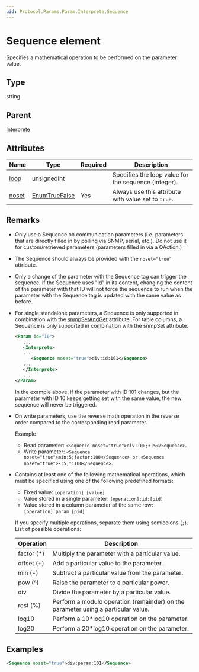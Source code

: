 ```yaml
---
uid: Protocol.Params.Param.Interprete.Sequence
---
```


# Sequence element

Specifies a mathematical operation to be performed on the parameter value.

## Type

string

## Parent

[Interprete](xref:Protocol.Params.Param.Interprete)

## Attributes

|Name|Type|Required|Description|
|--- |--- |--- |--- |
|[loop](xref:Protocol.Params.Param.Interprete.Sequence-loop)|unsignedInt||Specifies the loop value for the sequence (integer).|
|[noset](xref:Protocol.Params.Param.Interprete.Sequence-noset)|[EnumTrueFalse](xref:Protocol-EnumTrueFalse)|Yes|Always use this attribute with value set to `true`.|

## Remarks

- Only use a Sequence on communication parameters (i.e. parameters that are directly filled in by polling via SNMP, serial, etc.). Do not use it for custom/retrieved parameters (parameters filled in via a QAction.)
- The Sequence should always be provided with the `noset="true"` attribute.
- Only a change of the parameter with the Sequence tag can trigger the sequence. If the Sequence uses "id" in its content, changing the content of the parameter with that ID will not force the sequence to run when the parameter with the Sequence tag is updated with the same value as before.
- For single standalone parameters, a Sequence is only supported in combination with the [snmpSetAndGet](xref:Protocol.Params.Param-snmpSetAndGet) attribute. For table columns, a Sequence is only supported in combination with the snmpSet attribute.

  ```xml
  <Param id="10">
     ...
     <Interprete>
     ...  
        <Sequence noset="true">div:id:101</Sequence>
     ...
     </Interprete>
     ...
  </Param>
  ```

  In the example above, if the parameter with ID 101 changes, but the parameter with ID 10 keeps getting set with the same value, the new sequence will never be triggered.

- On write parameters, use the reverse math operation in the reverse order compared to the corresponding read parameter.

  Example

  - Read parameter: `<Sequence noset="true">div:100;+:5</Sequence>`.
  - Write parameter: `<Sequence noset="true">min:5;factor:100</Sequence> or <Sequence noset="true">-:5;*:100</Sequence>`.
- Contains at least one of the following mathematical operations, which must be specified using one of the following predefined formats:

  - Fixed value: `[operation]:[value]`
  - Value stored in a single parameter: `[operation]:id:[pid]`
  - Value stored in a column parameter of the same row: `[operation]:param:[pid]`

  If you specify multiple operations, separate them using semicolons (`;`).
  List of possible operations:

  |Operation|Description |
  |--- |--- |
  |factor (*)|Multiply the parameter with a particular value.|
  |offset (+)|Add a particular value to the parameter.|
  |min (-)|Subtract a particular value from the parameter.|
  |pow (^)|Raise the parameter to a particular power.|
  |div|Divide the parameter by a particular value.|
  |rest (%)|Perform a modulo operation (remainder) on the parameter using a particular value.|
  |log10|Perform a 10*log10 operation on the parameter.|
  |log20|Perform a 20*log10 operation on the parameter.|

  <!-- Column parameter option introduced in DataMiner 8.5.0 (RN 7634). -->

## Examples

```xml
<Sequence noset="true">div:param:101</Sequence>
```
